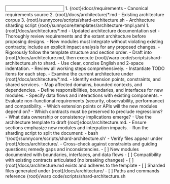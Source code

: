 <input>
  <context>
    1. {root}/docs/requirements - Canonical requirements source
    2. {root}/docs/architecture/*.md - Existing architecture corpus
    3. {root}/sunnycore/scripts/shard-architecture.sh - Architecture sharding script
  </context>
  <templates>
    {root}/sunnycore/templates/architecture-tmpl.yaml
  </templates>
</input>

<output>
1. {root}/docs/architecture/*.md - Updated architecture documentation set
</output>

<constraints importance="Important">
- Thoroughly review requirements and the extant architecture before proposing designs.
- New modules must integrate without violating existing contracts; include an explicit impact analysis for any proposed changes.
- Rigorously follow the template structure and section order.
- Draft into {root}/docs/architecture.md, then execute {root}/warp code/scripts/shard-architecture.sh to shard.
- Use clear, concise English and 2-space indentation.
</constraints>

<workflow importance="Critical">
  <stage id="0: plan-todos">
  <tools: todo-list>
  - Review all working steps comprehensively.
  - Instantiate TODO items for each step.
  </tools: todo-list>
  </stage>

  <stage id="1: assess-existing">
  <tools: sequential-thinking>
  - Examine the current architecture under {root}/docs/architecture/*.md.
  - Identify extension points, constraints, and shared services.
  - Map affected domains, bounded contexts, and dependencies.
  </tools: sequential-thinking>
  </stage>

  <stage id="2: design-new-modules">
  <tools: sequential-thinking, context7>
  - Define responsibilities, boundaries, and interfaces for new modules.
  - Specify data flows and interactions with existing components.
  - Evaluate non-functional requirements (security, observability, performance) and compatibility.
  </tools: sequential-thinking, context7>
  
  <questions>
  - Which extension points or APIs will the new modules depend on?
  - Which contracts must be preserved to preclude regressions?
  - What data ownership or consistency implications emerge?
  </questions>
  </stage>

  <stage id="3: author-and-shard">
  - Use the architecture template to draft {root}/docs/architecture.md.
  - Ensure sections emphasize new modules and integration impacts.
  - Run the sharding script to split the document:
    - bash '{root}/sunnycore/scripts/shard-architecture.sh'
  - Verify files appear under {root}/docs/architecture/.
  </stage>

  <stage id="4: finalize">
  - Cross-check against constraints and guiding questions; remedy gaps and inconsistencies.
  
  <checks>
  - [ ] New modules documented with boundaries, interfaces, and data flows
  - [ ] Compatibility with existing contracts articulated (no breaking changes)
  - [ ] {root}/docs/architecture.md exists and adheres to the template
  - [ ] Sharded files generated under {root}/docs/architecture/
  - [ ] Paths and commands reference {root}/warp code/scripts/shard-architecture.sh
  </checks>
  </stage>
</workflow>
